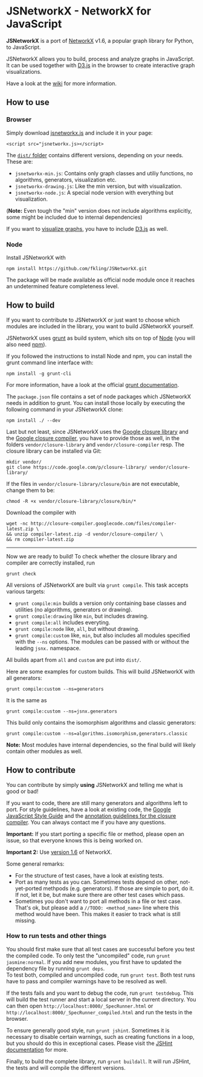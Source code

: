 # JSNetworkX - NetworkX for JavaScript

**JSNetworkX** is a port of [NetworkX](http://networkx.lanl.gov/) v1.6, a popular
graph library for Python, to JavaScript.

JSNetworkX allows you to build, process and analyze graphs in JavaScript. It 
can be used together with [D3.js](http://d3js.org/) in the browser to create 
interactive graph visualizations.

Have a look at the [wiki](https://github.com/fkling/JSNetworkX/wiki) for more information.

## How to use

### Browser
Simply download [jsnetworkx.js](jsnetworkx.js) and include it in your page:

    <script src="jsnetworkx.js></script>

The [`dist/` folder](dist/) contains different versions, depending on your needs. These
are:

- `jsnetworkx-min.js`: Contains only graph classes and utiliy functions, no 
  algorithms, generators, visualization etc.
- `jsnetworkx-drawing.js`: Like the min version, but with visualization.
- `jsnetworkx-node.js`: A special node version with everything but
  visualization.

(**Note:** Even tough the "min" version does not include algorithms explicitly,
some might be included due to internal dependencies)

If you want to [visualize
graphs](https://github.com/fkling/JSNetworkX/wiki/Drawing-graphs), you have to 
include [D3.js](http://d3js.org/) as well.

### Node
Install JSNetworkX with

    npm install https://github.com/fkling/JSNetworkX.git

The package will be made available as official node module once it reaches an
undetermined feature completeness level.

## How to build

If you want to contribute to JSNetworkX or just want to choose which modules 
are included in the library, you want to build JSNetworkX yourself.

JSNetworkX uses [grunt](http://gruntjs.com/) as build system, which sits on top 
of [Node](http://nodejs.org/) (you will also need [npm](https://npmjs.org/)).

If you followed the instructions to install Node and npm, you can install the 
grunt command line interface with:

    npm install -g grunt-cli

For more information, have a look at the official [grunt
documentation](http://gruntjs.com/getting-started).

The `package.json` file contains a set of node packages which JSNetworkX needs in
addition to grunt. You can install those locally by executing the following 
command in your JSNetworkX clone:

    npm install ./ --dev

Last but not least, since JSNetworkX uses the [Google closure
library](https://developers.google.com/closure/library/) and the
[Google closure compiler](https://developers.google.com/closure/compiler/), you 
have to provide those as well, in the folders `vendor/closure-library` and 
`vendor/closure-compiler` resp.
The closure library can be installed via Git:

    mkdir vendor/
    git clone https://code.google.com/p/closure-library/ vendor/closure-library/

If the files in `vendor/closure-library/closure/bin` are not executable, change
them to be:

    chmod -R +x vendor/closure-library/closure/bin/*

Download the compiler with

    wget -nc http://closure-compiler.googlecode.com/files/compiler-latest.zip \
    && unzip compiler-latest.zip -d vendor/closure-compiler/ \
    && rm compiler-latest.zip

---

Now we are ready to build! To check whether the closure library and compiler are
correctly installed, run

    grunt check

All versions of JSNetworkX are built via `grunt compile`. This task accepts
various targets:

- `grunt compile:min` builds a version only containing base classes and
  utilities (no algorithms, generators or drawing).
- `grunt compile:drawing` like `min`, but includes drawing.
- `grunt compile:all` includes everyting.
- `grunt compile:node` like, `all`, but without drawing.
- `grunt compile:custom` like, `min`, but also includes all modules specified 
 with the `--ns` options. The modules can be passed with or without the leading 
 `jsnx.` namespace.

All builds apart from `all` and `custom`  are put into `dist/`.

Here are some examples for custom builds. This will build JSNetworkX with all 
generators:

    grunt compile:custom --ns=generators

It is the same as 

    grunt compile:custom --ns=jsnx.generators

This build only contains the isomorphism algorithms and classic generators:

    grunt compile:custom --ns=algorithms.isomorphism,generators.classic

**Note:** Most modules have internal dependencies, so the final build will
likely contain other modules as well.

## How to contribute

You can contribute by simply **using** JSNetworkX and telling me what is good or
bad!

If you want to code, there are still many generators and algorithms left to
port. For style guidelines, have a look at existing code, the [Google JavaScript
Style
Guide](http://google-styleguide.googlecode.com/svn/trunk/javascriptguide.xml)
and the [annotation guidelines for the closure
compiler](https://developers.google.com/closure/compiler/docs/js-for-compiler).
You can always contact me if you have any questions.

**Important:** If you start porting a specific file or method, please open an
issue, so that everyone knows this is being worked on.

**Important 2:** Use [version
1.6](https://github.com/networkx/networkx/tree/networkx-1.6) of NetworkX.

Some general remarks:

- For the structure of test cases, have a look at existing tests.
- Port as many tests as you can. Sometimes tests depend on other, not-yet-ported
  methpods (e.g. generators). If those are simple to port, do it. If not, let it
  be, but make sure there are other test cases which pass.
- Sometimes you don't want to port all methods in a file or test case. That's
  ok, but please add a `//TODO: <method_name>` line where this method would have
  been.
  This makes it easier to track what is still missing.

### How to run tests and other things

You should first make sure that all test cases are successful before you test
the compiled code. To only test the "uncompiled" code, run `grunt
jasmine:normal`. If you add new modules, you first have to updated the
dependency file by running `grunt deps`.  
To test both, compiled and uncompiled code, run `grunt test`.  Both test runs 
have to pass and compiler warnings have to be resolved as well.

If the tests fails and you want to debug the code, run `grunt testdebug`. This
will build the test runner and start a local server in the current directory.
You can then open `http://localhost:8000/_SpecRunner.html` or
`http://localhost:8000/_SpecRunner_compiled.html` and run the tests in the
browser.

To ensure generally good style, run `grunt jshint`. Sometimes it is necessary to
disable certain warnings, such as creating functions in a loop, but you should
do this in exceptional cases. Please visit the [JSHint
documentation](http://www.jshint.com/docs/) for more.

Finally, to build the complete library, run `grunt buildall`. It will run
JSHint, the tests and will compile the different versions.
